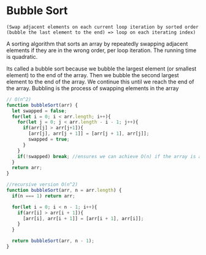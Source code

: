 # Bubble Sort

`(Swap adjacent elements on each current loop iteration by sorted order (bubble the last element to the end) => loop on each iterating index)`

A sorting algorithm that sorts an array by repeatedly swapping adjacent elements if they are in the wrong order, per loop iteration. The running time is quadratic.

Its called a bubble sort because we bubble the largest element (or smallest element) to the end of the array. Then we bubble the second largest element to the end of the array. We continue this until we reach the end of the array. Bubbling is the process of swapping elements in the array
```js
// O(n^2)
function bubbleSort(arr) {
  let swapped = false;
  for(let i = 0; i < arr.length; i++){
    for(let j = 0; j < arr.length - i - 1; j++){
      if(arr[j] > arr[j+1]){
        [arr[j], arr[j + 1]] = [arr[j + 1], arr[j]];
        swapped = true;
      }
    }
    if(!swapped) break; //ensures we can achieve O(n) if the array is already sorted
  }
  return arr;
}
```
```js
//recursive version O(n^2)
function bubbleSort(arr, n = arr.length) {
  if(n === 1) return arr;

  for(let i = 0; i < n - 1; i++){
    if(arr[i] > arr[i + 1]){
      [arr[i], arr[i + 1]] = [arr[i + 1], arr[i]];
    }
  }

  return bubbleSort(arr, n - 1);
}
```
